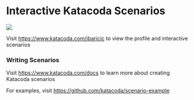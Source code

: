 # Interactive Katacoda Scenarios

[![](http://shields.katacoda.com/katacoda/ibaricic/count.svg)](https://www.katacoda.com/ibaricic "Get your profile on Katacoda.com")

Visit https://www.katacoda.com/ibaricic to view the profile and interactive scenarios

### Writing Scenarios
Visit https://www.katacoda.com/docs to learn more about creating Katacoda scenarios

For examples, visit https://github.com/katacoda/scenario-example
